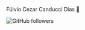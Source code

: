  Fúlvio Cezar Canducci Dias 👋

![GitHub followers](https://img.shields.io/github/followers/fulviocanducci?style=social)

<!--
**fulviocanducci/fulviocanducci** is a ✨ _special_ ✨ repository because its `README.md` (this file) appears on your GitHub profile.

Here are some ideas to get you started:

- 🔭 I’m currently working on ...
- 🌱 I’m currently learning ...
- 👯 I’m looking to collaborate on ...
- 🤔 I’m looking for help with ...
- 💬 Ask me about ...
- 📫 How to reach me: ...
- 😄 Pronouns: ...
- ⚡ Fun fact: ...
-->
